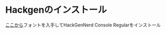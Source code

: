 # Hackgenのインストール

[ここから](https://github.com/yuru7/HackGen/releases)フォントを入手してHackGenNerd Console Regularをインストール

